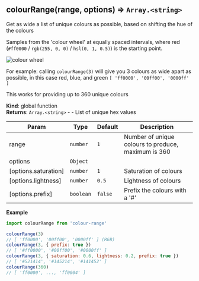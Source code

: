 <a name="colourRange"></a>

## colourRange(range, options) ⇒ <code>Array.&lt;string&gt;</code>
Get as wide a list of unique colours as possible, based on shifting the hue of the colours

Samples from the 'colour wheel' at equally spaced intervals, where red (`#ff0000` / `rgb(255, 0, 0)` / `hsl(0, 1, 0.5)`) is the starting point.

![colour wheel](https://upload.wikimedia.org/wikipedia/commons/thumb/6/6d/RGB_color_wheel_360.svg/375px-RGB_color_wheel_360.svg.png)

For example: calling `colourRange(3)` will give you 3 colours as wide apart as possible, in this case red, blue, and green `[ 'ff0000', '00ff00', '0000ff' ]`

This works for providing up to 360 unique colours

**Kind**: global function  
**Returns**: <code>Array.&lt;string&gt;</code> - - List of unique hex values  

| Param | Type | Default | Description |
| --- | --- | --- | --- |
| range | <code>number</code> | <code>1</code> | Number of unique colours to produce, maximum is 360 |
| options | <code>Object</code> |  |  |
| [options.saturation] | <code>number</code> | <code>1</code> | Saturation of colours |
| [options.lightness] | <code>number</code> | <code>0.5</code> | Lightness of colours |
| [options.prefix] | <code>boolean</code> | <code>false</code> | Prefix the colours with a '#' |

**Example**  
```js
import colourRange from 'colour-range'

colourRange(3)
// [ 'ff0000', '00ff00', '0000ff' ] (RGB)
colourRange(3, { prefix: true })
// [ '#ff0000', '#00ff00', '#0000ff' ]
colourRange(3, { saturation: 0.6, lightness: 0.2, prefix: true })
// [ '#521414', '#145214', '#141452' ]
colourRange(360)
// [ 'ff0000', ..., 'ff0004' ]
```
